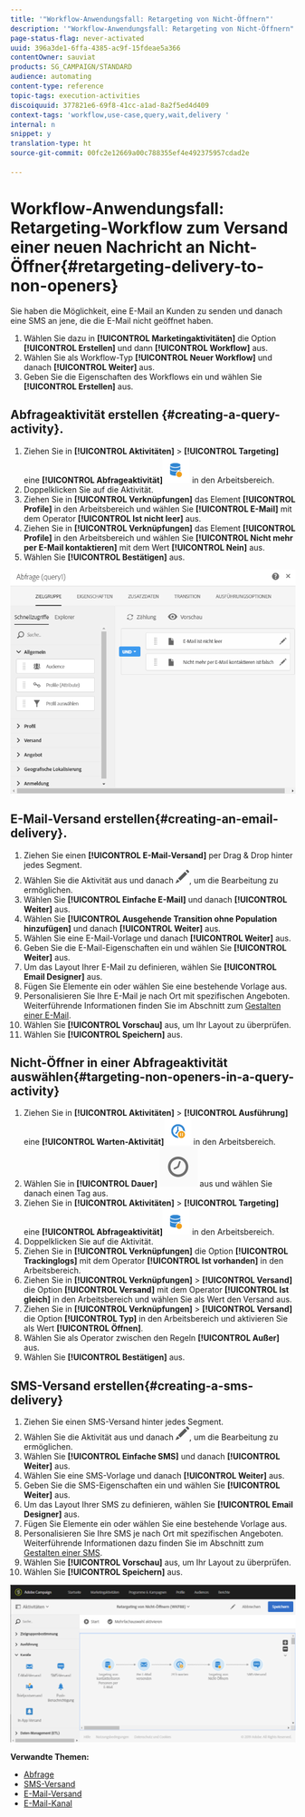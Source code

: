 ```yaml
---
title: '"Workflow-Anwendungsfall: Retargeting von Nicht-Öffnern"'
description: '"Workflow-Anwendungsfall: Retargeting von Nicht-Öffnern"'
page-status-flag: never-activated
uuid: 396a3de1-6ffa-4385-ac9f-15fdeae5a366
contentOwner: sauviat
products: SG_CAMPAIGN/STANDARD
audience: automating
content-type: reference
topic-tags: execution-activities
discoiquuid: 377821e6-69f8-41cc-a1ad-8a2f5ed4d409
context-tags: 'workflow,use-case,query,wait,delivery '
internal: n
snippet: y
translation-type: ht
source-git-commit: 00fc2e12669a00c788355ef4e492375957cdad2e

---
```



# Workflow-Anwendungsfall: Retargeting-Workflow zum Versand einer neuen Nachricht an Nicht-Öffner{#retargeting-delivery-to-non-openers}

Sie haben die Möglichkeit, eine E-Mail an Kunden zu senden und danach eine SMS an jene, die die E-Mail nicht geöffnet haben.

1. Wählen Sie dazu in **[!UICONTROL Marketingaktivitäten]** die Option **[!UICONTROL Erstellen]** und dann **[!UICONTROL Workflow]** aus.
1. Wählen Sie als Workflow-Typ **[!UICONTROL Neuer Workflow]** und danach **[!UICONTROL Weiter]** aus.
1. Geben Sie die Eigenschaften des Workflows ein und wählen Sie **[!UICONTROL Erstellen]** aus.

## Abfrageaktivität erstellen {#creating-a-query-activity}.

1. Ziehen Sie in **[!UICONTROL Aktivitäten]** &gt; **[!UICONTROL Targeting]** eine **[!UICONTROL Abfrageaktivität]**![](assets/query.png) in den Arbeitsbereich.
1. Doppelklicken Sie auf die Aktivität.
1. Ziehen Sie in **[!UICONTROL Verknüpfungen]** das Element **[!UICONTROL Profile]** in den Arbeitsbereich und wählen Sie **[!UICONTROL E-Mail]** mit dem Operator **[!UICONTROL Ist nicht leer]** aus.
1. Ziehen Sie in **[!UICONTROL Verknüpfungen]** das Element **[!UICONTROL Profile]** in den Arbeitsbereich und wählen Sie **[!UICONTROL Nicht mehr per E-Mail kontaktieren]** mit dem Wert **[!UICONTROL Nein]** aus.
1. Wählen Sie **[!UICONTROL Bestätigen]** aus.

![](assets/wf-complement-query.png)

## E-Mail-Versand erstellen{#creating-an-email-delivery}.

1. Ziehen Sie einen **[!UICONTROL E-Mail-Versand]** per Drag &amp; Drop hinter jedes Segment.
1. Wählen Sie die Aktivität aus und danach ![](assets/edit_darkgrey-24px.png), um die Bearbeitung zu ermöglichen.
1. Wählen Sie **[!UICONTROL Einfache E-Mail]** und danach **[!UICONTROL Weiter]** aus.
1. Wählen Sie **[!UICONTROL Ausgehende Transition ohne Population hinzufügen]** und danach **[!UICONTROL Weiter]** aus.
1. Wählen Sie eine E-Mail-Vorlage und danach **[!UICONTROL Weiter]** aus.
1. Geben Sie die E-Mail-Eigenschaften ein und wählen Sie **[!UICONTROL Weiter]** aus.
1. Um das Layout Ihrer E-Mail zu definieren, wählen Sie **[!UICONTROL Email Designer]** aus.
1. Fügen Sie Elemente ein oder wählen Sie eine bestehende Vorlage aus.
1. Personalisieren Sie Ihre E-Mail je nach Ort mit spezifischen Angeboten. Weiterführende Informationen finden Sie im Abschnitt zum [Gestalten einer E-Mail](../../designing/using/designing-from-scratch.md#designing-an-email-content-from-scratch).
1. Wählen Sie **[!UICONTROL Vorschau]** aus, um Ihr Layout zu überprüfen.
1. Wählen Sie **[!UICONTROL Speichern]** aus.

## Nicht-Öffner in einer Abfrageaktivität auswählen{#targeting-non-openers-in-a-query-activity}

1. Ziehen Sie in **[!UICONTROL Aktivitäten]** &gt; **[!UICONTROL Ausführung]** eine **[!UICONTROL Warten-Aktivität]**![](assets/wait.png) in den Arbeitsbereich.
1. Wählen Sie in **[!UICONTROL Dauer]** ![](assets/duration-icon.png) aus und wählen Sie danach einen Tag aus.
1. Ziehen Sie in **[!UICONTROL Aktivitäten]** &gt; **[!UICONTROL Targeting]** eine **[!UICONTROL Abfrageaktivität]**![](assets/query.png) in den Arbeitsbereich.
1. Doppelklicken Sie auf die Aktivität.
1. Ziehen Sie in **[!UICONTROL Verknüpfungen]** die Option **[!UICONTROL Trackinglogs]** mit dem Operator **[!UICONTROL Ist vorhanden]** in den Arbeitsbereich.
1. Ziehen Sie in **[!UICONTROL Verknüpfungen]** &gt; **[!UICONTROL Versand]** die Option **[!UICONTROL Versand]** mit dem Operator **[!UICONTROL Ist gleich]** in den Arbeitsbereich und wählen Sie als Wert den Versand aus.
1. Ziehen Sie in **[!UICONTROL Verknüpfungen]** &gt; **[!UICONTROL Versand]** die Option **[!UICONTROL Typ]** in den Arbeitsbereich und aktivieren Sie als Wert **[!UICONTROL Öffnen]**.
1. Wählen Sie als Operator zwischen den Regeln **[!UICONTROL Außer]** aus.
1. Wählen Sie **[!UICONTROL Bestätigen]** aus.

## SMS-Versand erstellen{#creating-a-sms-delivery}

1. Ziehen Sie einen SMS-Versand hinter jedes Segment.
1. Wählen Sie die Aktivität aus und danach ![](assets/edit_darkgrey-24px.png), um die Bearbeitung zu ermöglichen.
1. Wählen Sie **[!UICONTROL Einfache SMS]** und danach **[!UICONTROL Weiter]** aus.
1. Wählen Sie eine SMS-Vorlage und danach **[!UICONTROL Weiter]** aus.
1. Geben Sie die SMS-Eigenschaften ein und wählen Sie **[!UICONTROL Weiter]** aus.
1. Um das Layout Ihrer SMS zu definieren, wählen Sie **[!UICONTROL Email Designer]** aus.
1. Fügen Sie Elemente ein oder wählen Sie eine bestehende Vorlage aus.
1. Personalisieren Sie Ihre SMS je nach Ort mit spezifischen Angeboten. Weiterführende Informationen dazu finden Sie im Abschnitt zum [Gestalten einer SMS](../../channels/using/creating-an-sms-message.md).
1. Wählen Sie **[!UICONTROL Vorschau]** aus, um Ihr Layout zu überprüfen.
1. Wählen Sie **[!UICONTROL Speichern]** aus.

![](assets/wf-retargeting-non-openers.png)

**Verwandte Themen:**

* [Abfrage](../../automating/using/query.md)
* [SMS-Versand](../../automating/using/sms-delivery.md)
* [E-Mail-Versand](../../automating/using/email-delivery.md)
* [E-Mail-Kanal](../../channels/using/creating-an-email.md)
